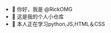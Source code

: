 - 👋 你好，我是 @RickOMG
- 👀 这是我的个人小仓库
- 🌱 本人正在学习python,JS,HTML＆CSS

<!---
RickOMG/RickOMG is a ✨ special ✨ repository because its `README.md` (this file) appears on your GitHub profile.
You can click the Preview link to take a look at your changes.
--->
